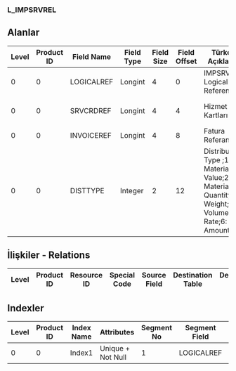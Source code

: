 ### L_IMPSRVREL

## Alanlar

**Level**|**Product ID**|**Field Name**|**Field Type**|**Field Size**|**Field Offset**|**Türkçe Açıklama**|**Expression**
-----|-----|-----|-----|-----|-----|-----|-----
0|0|LOGICALREF|Longint|4|0|IMPSRVREL Logical Reference|IMPSRVREL Logical Reference
0|0|SRVCRDREF|Longint|4|4|Hizmet Kartları Ref.|Service Cards Reference
0|0|INVOICEREF|Longint|4|8|Fatura Referansı|Invoices Reference
0|0|DISTTYPE|Integer|2|12|Distribution Type ;1: Material Value;2: Material Quantity;3: Weight;4: Volume;5: Rate;6: Amount03|Distribution Type ;1: Material Value;2: Material Quantity;3: Weight;4: Volume;5: Rate;6: Amount03

## İlişkiler - Relations
**Level**|**Product ID**|**Resource ID**|**Special Code**|**Source Field**|**Destination Table**|**Destination Field**|**Relation Type**|**Extra Condition**
-----|-----|-----|-----|-----|-----|-----|-----|-----

## Indexler
**Level**|**Product ID**|**Index Name**|**Attributes**|**Segment No**|**Segment Field**|**Sense**
-----|-----|-----|-----|-----|-----|-----
0|0|Index1|Unique + Not Null|1|LOGICALREF|Ascending

